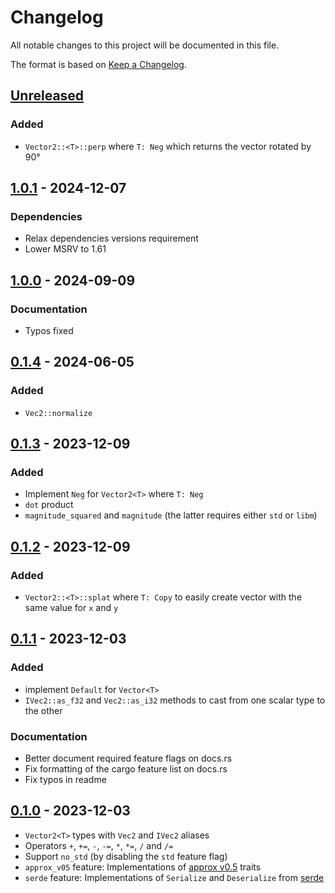 # Changelog

All notable changes to this project will be documented in this file.

The format is based on [Keep a Changelog](https://keepachangelog.com/en/1.0.0/).


## [Unreleased]


### Added

* `Vector2::<T>::perp` where `T: Neg` which returns the vector rotated by 90°


## [1.0.1] - 2024-12-07

### Dependencies

* Relax dependencies versions requirement
* Lower MSRV to 1.61


## [1.0.0] - 2024-09-09

### Documentation

* Typos fixed


## [0.1.4] - 2024-06-05


### Added

* `Vec2::normalize`


## [0.1.3] - 2023-12-09


### Added

* Implement `Neg` for `Vector2<T>` where `T: Neg`
* `dot` product
* `magnitude_squared` and `magnitude` (the latter requires either `std` or `libm`)


## [0.1.2] - 2023-12-09

### Added

* `Vector2::<T>::splat` where `T: Copy` to easily create vector with the same value for `x` and `y`


## [0.1.1] - 2023-12-03

### Added

* implement `Default` for `Vector<T>`
* `IVec2::as_f32` and `Vec2::as_i32` methods to cast from one scalar type to the other


### Documentation

* Better document required feature flags on docs.rs
* Fix formatting of the cargo feature list on docs.rs
* Fix typos in readme


## [0.1.0] - 2023-12-03

* `Vector2<T>` types with `Vec2` and `IVec2` aliases
* Operators `+`, `+=`, `-`, `-=`, `*`, `*=`, `/` and `/=`
* Support `no_std` (by disabling the `std` feature flag)
* `approx_v05` feature: Implementations of [approx v0.5](https://docs.rs/approx/0.5) traits
* `serde` feature: Implementations of `Serialize` and `Deserialize` from [serde](https://docs.rs/serde/1)


[Unreleased]: https://github.com/jcornaz/beancount_parser_2/compare/v1.0.1...HEAD
[1.0.1]: https://github.com/jcornaz/beancount_parser_2/compare/v1.0.0...v1.0.1
[1.0.0]: https://github.com/jcornaz/beancount_parser_2/compare/v0.1.4...v1.0.0
[0.1.4]: https://github.com/jcornaz/beancount_parser_2/compare/v0.1.3...v0.1.4
[0.1.3]: https://github.com/jcornaz/beancount_parser_2/compare/v0.1.2...v0.1.3
[0.1.2]: https://github.com/jcornaz/beancount_parser_2/compare/v0.1.1...v0.1.2
[0.1.1]: https://github.com/jcornaz/beancount_parser_2/compare/v0.1.0...v0.1.1
[0.1.0]: https://github.com/jcornaz/aline/compare/...v0.1.0
